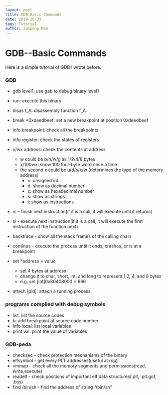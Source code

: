 ```yaml
---
layout: post
title: GDB Basic Commands
date: 2019-10-31
tags: Tutorial
author: Junpeng Wan
---
```


# GDB--Basic Commands

Here is a simple tutorial of GDB I wrote before.
### GDB
+ gdb level1: use gab to debug binary level1
+ run: execute this binary
+ disas f_A: disassembly function f_A
+ break *0xdeedbeef: set a new breakpoint at position 0xdeedbeef
+ info breakpoint: check all the breakpoints
+ info register: check the states of registers 
+ x/wx  address: check the contents at address
    - w could be b/h/w/g as 1/2/4/8 bytes
    - x/100wx: show 100 four-byte word once a time
    - the second x could be u/d/s/x/w (determines the type of the memory address)
         * u: unsigned int
         * d: show as decimal number
         * x: show as hexadecimal number
         * s: show as strings
         * i: show as instructions
+ ni – finish next instruction(if it is a call, it will execute until it returns)
+ si - execute next instruction(if it is a call, it will execute the first instruction of the function next)
+ backtrace - show all the stack frames of the calling chain
+ continue - execute the process until it ends, crashes, or is at a breakpoint
+ set *address = value
     - set 4 bytes at address
     - change it to char, short, int, and long to represent 1,2, 4, and 8 bytes
     - e.g. set [int]0x80408000 = 666
     
+ attach [pid]: attach a running process

### programs compiled with debug symbols
+ list: list the source codes
+ b: add breakpoint at source code number
+ Info local: list local variables 
+ print val: print the value of variables 

### GDB-peda
+ checksec – check protection mechanisms of the binary 
+ elfsymbol - get every PLT addresses(useful at rop) 
+ vmmap -  check all the memory segments and permissions(read, write,execute) 
+ readelf -  check positions of important elf data structures(.plt, .plt.got, .bss)
+ find /bin/sh - find the address of string “/bin/sh”
